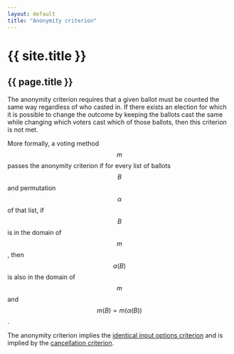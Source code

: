 ```yaml
---
layout: default
title: "Anonymity criterion"
---
```

# {{ site.title }}
## {{ page.title }}

The anonymity criterion requires that a given ballot must be counted the same way regardless of who casted in. If there exists an election for which it is possible to change the outcome by keeping the ballots cast the same while changing which voters cast which of those ballots, then this criterion is not met.

More formally, a voting method $$m$$ passes the anonymity criterion if for every list of ballots $$B$$ and permutation $$\alpha$$ of that list, if $$B$$ is in the domain of $$m$$, then $$\alpha(B)$$ is also in the domain of $$m$$ and $$m(B) = m(\alpha(B))$$.

The anonymity criterion implies the [identical input options criterion](/miscellaneous/voting-theory/identical-input-options-criterion) and is implied by the [cancellation criterion](/miscellaneous/voting-theory/cancellation-criterion).